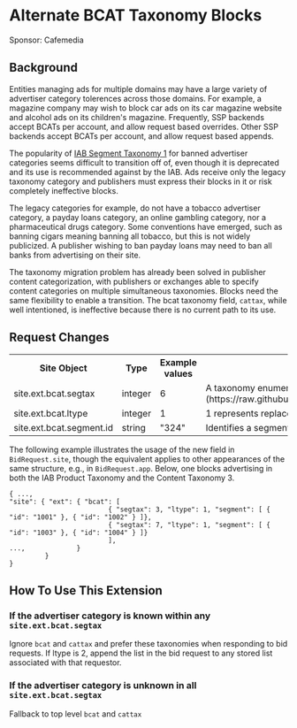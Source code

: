 # Alternate BCAT Taxonomy Blocks
Sponsor: Cafemedia

## Background
Entities managing ads for multiple domains may have a large variety of advertiser category tolerences across those domains. For example, a magazine company may wish to block car ads on its car magazine website and alcohol ads on its children's magazine. Frequently, SSP backends accept BCATs per account, and allow request based overrides. Other SSP backends accept BCATs per account, and allow request based appends. 

The popularity of [IAB Segment Taxonomy 1](https://iabtechlab.com/standards/content-taxonomy/) for banned advertiser categories seems difficult to transition off of, even though it is deprecated and its use is recommended against by the IAB. Ads receive only the legacy taxonomy category and publishers must express their blocks in it or risk completely ineffective blocks. 

The legacy categories for example, do not have a tobacco advertiser category, a payday loans category, an online gambling category, nor a pharmaceutical drugs category. Some conventions have emerged, such as banning cigars meaning banning all tobacco, but this is not widely publicized. A publisher wishing to ban payday loans may need to ban all banks from advertising on their site. 

The taxonomy migration problem has already been solved in publisher content categorization, with publishers or exchanges able to specify content categories on multiple simultaneous taxonomies. Blocks need the same flexibility to enable a transition. The bcat taxonomy field, `cattax`, while well intentioned, is ineffective because there is no current path to its use. 

## Request Changes

<table>
  <tr>
    <th>Site Object</th>
    <th>Type</th>
    <th>Example values</th>
    <th>Description</th>
  </tr>
  <tr>
    <td>site.ext.bcat.segtax</td>
    <td>integer</td>
    <td>6</td>
    <td>A taxonomy enumerated in the [segtax extension](https://raw.githubusercontent.com/InteractiveAdvertisingBureau/openrtb/master/extensions/community_extensions/segtax.md)</td>
  </tr>
  <tr> 
    <td>site.ext.bcat.ltype</td>
    <td>integer</td>
    <td>1</td>
    <td>1 represents replace, 2 represents append</td>
  </tr> 
  <tr>
    <td>site.ext.bcat.segment.id</td> 
    <td>string</td>
    <td>"324"</td>
    <td>Identifies a segment in the segment taxonomy</td>
  </tr>
</table>

The following example illustrates the usage of the new field in `BidRequest.site`, though the equivalent applies to other appearances of the same structure, e.g., in `BidRequest.app`. Below, one blocks advertising in both the IAB Product Taxonomy and the Content Taxonomy 3. 

```
{ ...,
"site": { "ext": { "bcat": [
                         { "segtax": 3, "ltype": 1, "segment": [ { "id": "1001" }, { "id": "1002" } ]},
                         { "segtax": 7, "ltype": 1, "segment": [ { "id": "1003" }, { "id": "1004" } ]}
                         ],
...,             }
         }
}
 ```

## How To Use This Extension

### If the advertiser category is known within any `site.ext.bcat.segtax`
Ignore `bcat` and `cattax` and prefer these taxonomies when responding to bid requests. If ltype is 2, append the list in the bid request to any stored list associated with that requestor. 

### If the advertiser category is unknown in all `site.ext.bcat.segtax`
Fallback to top level `bcat` and `cattax`
